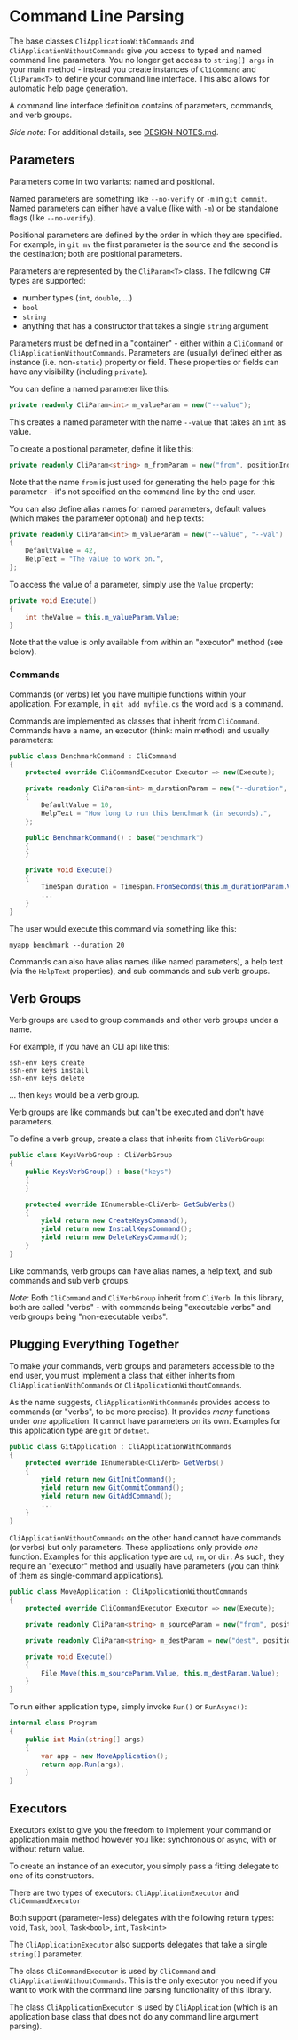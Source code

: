 ﻿# Command Line Parsing

The base classes `CliApplicationWithCommands` and `CliApplicationWithoutCommands` give you access to typed and named command line parameters. You no longer get access to `string[] args` in your main method - instead you create instances of `CliCommand` and `CliParam<T>` to define your command line interface. This also allows for automatic help page generation.

A command line interface definition contains of parameters, commands, and verb groups.

*Side note:* For additional details, see [DESIGN-NOTES.md](DESIGN-NOTES.md).

## Parameters

Parameters come in two variants: named and positional.

Named parameters are something like `--no-verify` or `-m` in `git commit`. Named parameters can either have a value (like with `-m`) or be standalone flags (like `--no-verify`).

Positional parameters are defined by the order in which they are specified. For example, in `git mv` the first parameter is the source and the second is the destination; both are positional parameters.

Parameters are represented by the `CliParam<T>` class. The following C# types are supported:

* number types (`int`, `double`, ...)
* `bool`
* `string`
* anything that has a constructor that takes a single `string` argument

Parameters must be defined in a "container" - either within a `CliCommand` or `CliApplicationWithoutCommands`. Parameters are (usually) defined either as instance (i.e. non-`static`) property or field. These properties or fields can have any visibility (including `private`).

You can define a named parameter like this:

```c#
private readonly CliParam<int> m_valueParam = new("--value");
```

This creates a named parameter with the name `--value` that takes an `int` as value.

To create a positional parameter, define it like this:

```c#
private readonly CliParam<string> m_fromParam = new("from", positionIndex: 0);
```

Note that the name `from` is just used for generating the help page for this parameter - it's not specified on the command line by the end user.

You can also define alias names for named parameters, default values (which makes the parameter optional) and help texts:

```c#
private readonly CliParam<int> m_valueParam = new("--value", "--val")
{
    DefaultValue = 42,
    HelpText = "The value to work on.",
};
```

To access the value of a parameter, simply use the `Value` property:

```c#
private void Execute()
{
    int theValue = this.m_valueParam.Value;
}
```

Note that the value is only available from within an "executor" method (see below).

### Commands

Commands (or verbs) let you have multiple functions within your application. For example, in `git add myfile.cs` the word `add` is a command.

Commands are implemented as classes that inherit from `CliCommand`. Commands have a name, an executor (think: main method) and usually parameters:

```c#
public class BenchmarkCommand : CliCommand
{
    protected override CliCommandExecutor Executor => new(Execute);

    private readonly CliParam<int> m_durationParam = new("--duration", "-d")
    {
        DefaultValue = 10,
        HelpText = "How long to run this benchmark (in seconds).",
    };

    public BenchmarkCommand() : base("benchmark")
    {
    }

    private void Execute()
    {
        TimeSpan duration = TimeSpan.FromSeconds(this.m_durationParam.Value);
        ...
    }
}
```

The user would execute this command via something like this:

    myapp benchmark --duration 20

Commands can also have alias names (like named parameters), a help text (via the `HelpText` properties), and sub commands and sub verb groups.

## Verb Groups

Verb groups are used to group commands and other verb groups under a name.

For example, if you have an CLI api like this:

```
ssh-env keys create
ssh-env keys install
ssh-env keys delete
```

... then `keys` would be a verb group.

Verb groups are like commands but can't be executed and don't have parameters.

To define a verb group, create a class that inherits from `CliVerbGroup`:

```c#
public class KeysVerbGroup : CliVerbGroup
{
    public KeysVerbGroup() : base("keys")
    {
    }

    protected override IEnumerable<CliVerb> GetSubVerbs()
    {
        yield return new CreateKeysCommand();
        yield return new InstallKeysCommand();
        yield return new DeleteKeysCommand();
    }
}
```

Like commands, verb groups can have alias names, a help text, and sub commands and sub verb groups.

*Note:* Both `CliCommand` and `CliVerbGroup` inherit from `CliVerb`. In this library, both are called "verbs" - with commands being "executable verbs" and verb groups being "non-executable verbs".

## Plugging Everything Together

To make your commands, verb groups and parameters accessible to the end user, you must implement a class that either inherits from `CliApplicationWithCommands` or `CliApplicationWithoutCommands`.

As the name suggests, `CliApplicationWithCommands` provides access to commands (or "verbs", to be more precise). It provides *many* functions under *one* application. It cannot have parameters on its own. Examples for this application type are `git` or `dotnet`.

```c#
public class GitApplication : CliApplicationWithCommands
{
    protected override IEnumerable<CliVerb> GetVerbs()
    {
        yield return new GitInitCommand();
        yield return new GitCommitCommand();
        yield return new GitAddCommand();
        ...
    }
}
```

`CliApplicationWithoutCommands` on the other hand cannot have commands (or verbs) but only parameters. These applications only provide *one* function. Examples for this application type are `cd`, `rm`, or `dir`. As such, they require an "executor" method and usually have parameters (you can think of them as single-command applications).

```c#
public class MoveApplication : CliApplicationWithoutCommands
{
    protected override CliCommandExecutor Executor => new(Execute);

    private readonly CliParam<string> m_sourceParam = new("from", positionIndex: 0);

    private readonly CliParam<string> m_destParam = new("dest", positionIndex: 1);

    private void Execute()
    {
        File.Move(this.m_sourceParam.Value, this.m_destParam.Value);
    }
}
```

To run either application type, simply invoke `Run()` or `RunAsync()`:

```c#
internal class Program
{
    public int Main(string[] args)
    {
        var app = new MoveApplication();
        return app.Run(args);
    }
}
```

## Executors

Executors exist to give you the freedom to implement your command or application main method however you like: synchronous or `async`, with or without return value.

To create an instance of an executor, you simply pass a fitting delegate to one of its constructors.

There are two types of executors: `CliApplicationExecutor` and `CliCommandExecutor`

Both support (parameter-less) delegates with the following return types: `void`, `Task`, `bool`, `Task<bool>`, `int`, `Task<int>`

The `CliApplicationExecutor` also supports delegates that take a single `string[]` parameter.

The class `CliCommandExecutor` is used by `CliCommand` and `CliApplicationWithoutCommands`. This is the only executor you need if you want to work with the command line parsing functionality of this library.

The class `CliApplicationExecutor` is used by `CliApplication` (which is an application base class that does not do any command line argument parsing).
